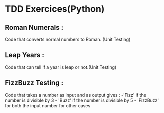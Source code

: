 # TDD Exercices(Python)

## Roman Numerals :
Code that converts normal numbers to Roman. (Unit Testing)

## Leap Years :
Code that can tell if a year is leap or not.(Unit Testing)

## FizzBuzz Testing :
Code that takes a number as input and as output gives :
    -'Fizz' if the number is divisible by 3
    - 'Buzz' if the number is divisible by 5
    - 'FizzBuzz' for both the input number for other cases
    
    
